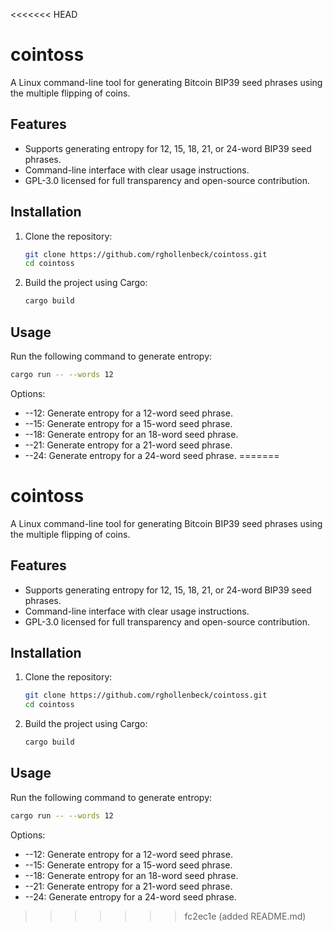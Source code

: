 <<<<<<< HEAD
# cointoss
A Linux command-line tool for generating Bitcoin BIP39 seed phrases using the multiple flipping of coins.

## Features
- Supports generating entropy for 12, 15, 18, 21, or 24-word BIP39 seed phrases.
- Command-line interface with clear usage instructions.
- GPL-3.0 licensed for full transparency and open-source contribution.

## Installation
1. Clone the repository:
   ```bash
   git clone https://github.com/rghollenbeck/cointoss.git
   cd cointoss
   ```

2. Build the project using Cargo:
   ```bash
   cargo build
   ```

## Usage
Run the following command to generate entropy:
```bash
cargo run -- --words 12
```

Options:
- --12: Generate entropy for a 12-word seed phrase.
- --15: Generate entropy for a 15-word seed phrase.
- --18: Generate entropy for an 18-word seed phrase.
- --21: Generate entropy for a 21-word seed phrase.
- --24: Generate entropy for a 24-word seed phrase.
=======
# cointoss
A Linux command-line tool for generating Bitcoin BIP39 seed phrases using the multiple flipping of coins.

## Features
- Supports generating entropy for 12, 15, 18, 21, or 24-word BIP39 seed phrases.
- Command-line interface with clear usage instructions.
- GPL-3.0 licensed for full transparency and open-source contribution.

## Installation
1. Clone the repository:
   ```bash
   git clone https://github.com/rghollenbeck/cointoss.git
   cd cointoss
   ```

2. Build the project using Cargo:
   ```bash
   cargo build
   ```

## Usage
Run the following command to generate entropy:
```bash
cargo run -- --words 12
```

Options:
- --12: Generate entropy for a 12-word seed phrase.
- --15: Generate entropy for a 15-word seed phrase.
- --18: Generate entropy for an 18-word seed phrase.
- --21: Generate entropy for a 21-word seed phrase.
- --24: Generate entropy for a 24-word seed phrase.
>>>>>>> fc2ec1e (added README.md)
